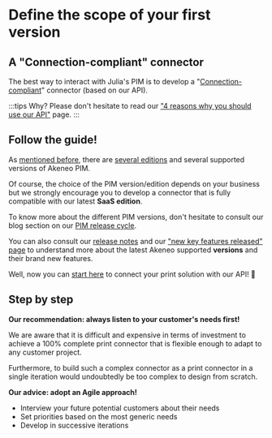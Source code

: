 # Define the scope of your first version

## A "Connection-compliant" connector

The best way to interact with Julia's PIM is to develop a "[Connection-compliant](https://help.akeneo.com/pim/serenity/articles/what-is-a-connection.html)" connector (based on our API).

:::tips
Why?
Please don't hesitate to read our ["4 reasons why you should use our API"](https://api.akeneo.com/documentation/why-the-api.html#4-reasons-why-you-should-use-our-api) page.
:::

## Follow the guide!

As [mentioned before](step2-understand-akeneo-pim.html), there are [several editions](https://www.akeneo.com/compare-editions/) and several supported versions of Akeneo PIM.

Of course, the choice of the PIM version/edition depends on your business but we strongly encourage you to develop a connector that is fully compatible with our latest **SaaS edition**.

To know more about the different PIM versions, don't hesitate to consult our blog section on our [PIM release cycle](https://www.akeneo.com/blog/akeneo-introduces-a-simpler-product-release-cycle/).

You can also consult our [release notes](https://www.akeneo.com/release-notes/) and our ["new key features released" page](https://help.akeneo.com/pim/serenity/whats-new.html) to understand more about the latest Akeneo supported **versions** and their brand new features.

Well, now you can [start here](https://api.akeneo.com/getting-started/connect-the-pim-4x/welcome.html) to connect your print solution with our API! 🚀

## Step by step

**Our recommendation: always listen to your customer's needs first!**

We are aware that it is difficult and expensive in terms of investment to achieve a 100% complete print connector that is flexible enough to adapt to any customer project.

Furthermore, to build such a complex connector as a print connector in a single iteration would undoubtedly be too complex to design from scratch.

**Our advice: adopt an Agile approach!**

* Interview your future potential customers about their needs
* Set priorities based on the most generic needs
* Develop in successive iterations
